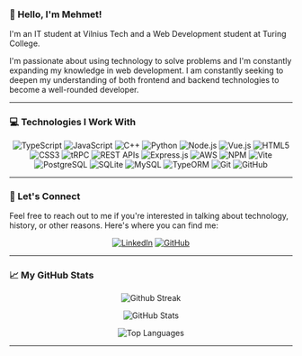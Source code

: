 ### 👋 Hello, I'm Mehmet!

I'm an IT student at Vilnius Tech and a Web Development student at Turing College.

I'm passionate about using technology to solve problems and I'm constantly expanding my knowledge in web development. I am constantly seeking to deepen my understanding of both frontend and backend technologies to become a well-rounded developer.

<hr/>

### 💻 Technologies I Work With

<div align="center">

![TypeScript](https://img.shields.io/badge/typescript-%23007ACC.svg?style=for-the-badge&logo=typescript&logoColor=white)
![JavaScript](https://img.shields.io/badge/javascript-%23F7DF1E.svg?style=for-the-badge&logo=javascript&logoColor=black)
![C++](https://img.shields.io/badge/C++-%2300599C.svg?style=for-the-badge&logo=cplusplus&logoColor=white)
![Python](https://img.shields.io/badge/python-3670A0?style=for-the-badge&logo=python&logoColor=ffdd54)
![Node.js](https://img.shields.io/badge/node.js-6DA55F?style=for-the-badge&logo=node.js&logoColor=white)
![Vue.js](https://img.shields.io/badge/vue.js-%2335495e.svg?style=for-the-badge&logo=vuedotjs&logoColor=%234FC08D)
![HTML5](https://img.shields.io/badge/html5-%23E34F26.svg?style=for-the-badge&logo=html5&logoColor=white)
![CSS3](https://img.shields.io/badge/css3-%231572B6.svg?style=for-the-badge&logo=css3&logoColor=white)
![tRPC](https://img.shields.io/badge/tRPC-000000.svg?style=for-the-badge)
![REST APIs](https://img.shields.io/badge/REST_APIs-005571.svg?style=for-the-badge)
![Express.js](https://img.shields.io/badge/Express.js-000000.svg?style=for-the-badge&logo=express&logoColor=white)
![AWS](https://img.shields.io/badge/AWS-%23FF9900.svg?style=for-the-badge&logo=amazon-aws&logoColor=white)
![NPM](https://img.shields.io/badge/npm-%23CB3837.svg?style=for-the-badge&logo=npm&logoColor=white)
![Vite](https://img.shields.io/badge/vite-%236646FF.svg?style=for-the-badge&logo=vite&logoColor=white)
![PostgreSQL](https://img.shields.io/badge/postgres-%23316192.svg?style=for-the-badge&logo=postgresql&logoColor=white)
![SQLite](https://img.shields.io/badge/sqlite-%2307405e.svg?style=for-the-badge&logo=sqlite&logoColor=white)
![MySQL](https://img.shields.io/badge/mysql-%2300f.svg?style=for-the-badge&logo=mysql&logoColor=white)
![TypeORM](https://img.shields.io/badge/TypeORM-%23E34F26.svg?style=for-the-badge)
![Git](https://img.shields.io/badge/git-%23F05033.svg?style=for-the-badge&logo=git&logoColor=white)
![GitHub](https://img.shields.io/badge/github-%23121011.svg?style=for-the-badge&logo=github&logoColor=white)

</div>

<hr/>

### 🤝 Let's Connect

Feel free to reach out to me if you're interested in talking about technology, history, or other reasons. Here's where you can find me:

<div align="center">

[![LinkedIn](https://img.shields.io/badge/linkedin-%230077B5.svg?style=for-the-badge&logo=linkedin&logoColor=white)](https://www.linkedin.com/in/mehmet-top-4755211aa/)
[![GitHub](https://img.shields.io/badge/GitHub-100000?style=for-the-badge&logo=github&logoColor=white)](https://github.com/mehmettop360)

</div>

<hr/>

### 📈 My GitHub Stats
<div align="center">

![Github Streak](https://github-readme-streak-stats.herokuapp.com/?user=mehmettop360&hide_border=true&theme=highcontrast)

![GitHub Stats](https://github-readme-stats.vercel.app/api?username=mehmettop360&show_icons=true&theme=highcontrast)

![Top Languages](https://github-readme-stats.vercel.app/api/top-langs/?username=mehmettop360&layout=compact&theme=highcontrast)

</div>

<hr/>
